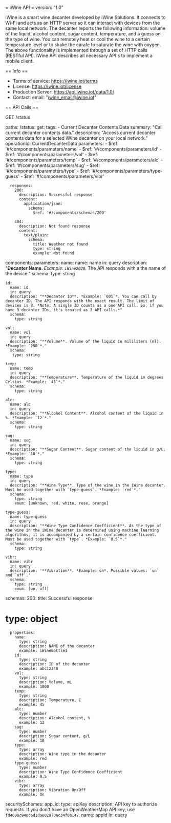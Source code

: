 = iWine API =
version: "1.0"

iWine is a smart wine decanter developed by iWine Solutions. It connects to Wi-Fi and acts as an HTTP server so it can interact with devices from the same local network. The decanter reports the following information: volume of the liquid, alcohol content, sugar content, temperature, and a guess on the type of wine.  You can remotely heat or cool the wine to a certain temperature level or to shake the carafe to saturate the wine with oxygen. The above functionality is implemented through a set of HTTP calls (RESTful API). iWine API describes all necessary API's to implement a mobile client.

== Info ==

* Terms of service: https://iwine.iot/terms
* License: https://iwine.iot/license
* Production Server: https://api.iwine.iot/data/1.0/
* Contact: email: "iwine_email@iwine.iot"

== API Calls ==

GET /status

paths: 
  /status:
    get:
      tags:
      - Current Decanter Contents Data
      summary: "Call current decanter contents data."
      description: "Access current decanter contents data for a selected iWine decanter on your local network."
      operationId: CurrentDecanterData
      parameters:
        - $ref: '#/components/parameters/name'
        - $ref: '#/components/parameters/id'
        - $ref: '#/components/parameters/vol'
        - $ref: '#/components/parameters/temp'
        - $ref: '#/components/parameters/alc'
        - $ref: '#/components/parameters/sug'
        - $ref: '#/components/parameters/type'
        - $ref: '#/components/parameters/type-guess'
        - $ref: '#/components/parameters/vibr'
        
      responses:
        200:
          description: Successful response
          content:
            application/json:
              schema:
                $ref: '#/components/schemas/200'

        404:
          description: Not found response
          content:
            text/plain:
              schema:
                title: Weather not found
                type: string
                example: Not found
  
components:
  parameters:
    name:
      name: name
      in: query
      description: "**Decanter Name**. *Example: `iWine2020`*. The API responds with a the name of the device."
      schema:
        type: string

    id:
      name: id
      in: query
      description: "**Decanter ID**. *Example: `001`*. You can call by decanter ID. The API responds with the exact result. The limit of devices is 8. *Note: A single ID counts as a one API call. So, if you have 3 decanter IDs, it's treated as 3 API calls.*"
      schema:
        type: string
     
    vol:     
      name: vol
      in: query
      description: "**Volume**. Volume of the liquid in mililiters (ml). *Example: `250`*."
      schema:
       type: string

    temp:
      name: temp
      in: query
      description: "**Temperature**. Temperature of the liquid in degrees Celsius. *Example: `45`*."
      schema:
        type: string

    alc:
      name: alc
      in: query
      description: "**Alcohol Content**. Alcohol content of the liquid in %. *Example: `12`*."
      schema:
        type: string

    sug:
      name: sug
      in: query
      description: "**Sugar Content**. Sugar content of the liquid in g/L. *Example: `10`*."
      schema:
        type: string

    type:          
      name: type
      in: query
      description: "**Wine Type**. Type of the wine in the iWine decanter. Must be used together with `type-guess`. *Example: `red`*."
      schema:
        type: string
        enum: [unknown, red, white, rose, orange]
    
    type-guess:          
      name: type-guess
      in: query
      description: "**Wine Type Confidence Coefficient**. As the type of the wine in the iWine decanter is determined using machine learning algorithms, it is accompanied by a certain confidence coefficient. Must be used together with `type`. *Example: `0.5`*."
      schema:
        type: string

    vibr:
      name: vibr
      in: query
      description: '**Vibration**. *Example: on*. Possible values: `on` and `off`.'
      schema:
        type: string
        enum: [on, off]
  schemas:
    200:
      title: Successful response
#      type: object
      properties:
        name:
          type: string
          description: NAME of the decanter
          example: iWineBottle1
        id:
          type: string
          description: ID of the decanter
          example: abc12348
        vol:
          type: string
          description: Volume, mL
          example: 1000
        temp:
          type: string
          description: Temperature, C
          example: 45
        alc:
          type: number
          description: Alcohol content, %
          example: 12
        sug:
          type: number
          description: Sugar content, g/L
          example: 10
        type:
          type: array
          description: Wine type in the decanter
          example: red
        type-guess:
          type: number
          description: Wine Type Confidence Coefficient
          example: 0.5
        vibr:
          type: array
          description: Vibration On/Off
          example: On
    
  securitySchemes:
    app_id:
      type: apiKey
      description: API key to authorize requests. If you don't have an OpenWeatherMap API key, use `fd4698c940c6d1da602a70ac34f0b147`.
      name: appid
      in: query
